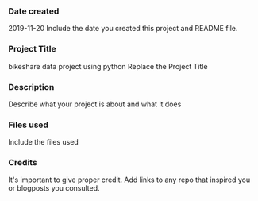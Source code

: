 ### Date created
2019-11-20
Include the date you created this project and README file.

### Project Title
bikeshare data project using python
Replace the Project Title

### Description
Describe what your project is about and what it does

### Files used
Include the files used

### Credits
It's important to give proper credit. Add links to any repo that inspired you or blogposts you consulted.

